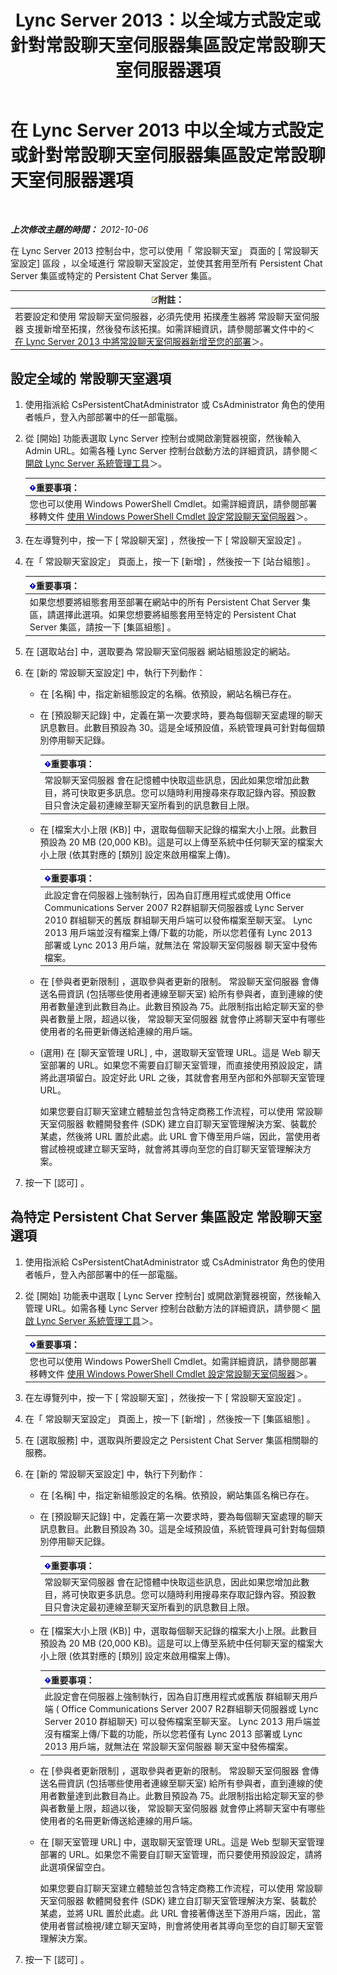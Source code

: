 ﻿---
title: Lync Server 2013：以全域方式設定或針對常設聊天室伺服器集區設定常設聊天室伺服器選項
TOCTitle: 以全域方式設定或針對常設聊天室伺服器集區設定常設聊天室伺服器選項
ms:assetid: 1e8d5245-cd58-4aad-9a1c-35b24189bc40
ms:mtpsurl: https://technet.microsoft.com/zh-tw/library/JJ204731(v=OCS.15)
ms:contentKeyID: 49290288
ms.date: 08/10/2015
mtps_version: v=OCS.15
ms.translationtype: HT
---

# 在 Lync Server 2013 中以全域方式設定或針對常設聊天室伺服器集區設定常設聊天室伺服器選項

 

_**上次修改主題的時間：** 2012-10-06_

在 Lync Server 2013 控制台中，您可以使用「 常設聊天室」 頁面的 \[ 常設聊天室設定\] 區段 ，以全域進行 常設聊天室設定，並使其套用至所有 Persistent Chat Server 集區或特定的 Persistent Chat Server 集區。

<table>
<thead>
<tr class="header">
<th><img src="images/Gg398811.note(OCS.15).gif" title="note" alt="note" />附註：</th>
</tr>
</thead>
<tbody>
<tr class="odd">
<td>若要設定和使用 常設聊天室伺服器，必須先使用 拓撲產生器將 常設聊天室伺服器 支援新增至拓撲，然後發布該拓撲。如需詳細資訊，請參閱部署文件中的＜ <a href="lync-server-2013-adding-persistent-chat-server-to-your-deployment.md">在 Lync Server 2013 中將常設聊天室伺服器新增至您的部署</a>＞。</td>
</tr>
</tbody>
</table>


## 設定全域的 常設聊天室選項

1.  使用指派給 CsPersistentChatAdministrator 或 CsAdministrator 角色的使用者帳戶，登入內部部署中的任一部電腦。

2.  從 \[開始\] 功能表選取 Lync Server 控制台或開啟瀏覽器視窗，然後輸入 Admin URL。如需各種 Lync Server 控制台啟動方法的詳細資訊，請參閱＜ [開啟 Lync Server 系統管理工具](lync-server-2013-open-lync-server-administrative-tools.md)＞。
    
    <table>
    <thead>
    <tr class="header">
    <th><img src="images/Gg412908.important(OCS.15).gif" title="important" alt="important" />重要事項：</th>
    </tr>
    </thead>
    <tbody>
    <tr class="odd">
    <td>您也可以使用 Windows PowerShell Cmdlet。如需詳細資訊，請參閱部署移轉文件 <a href="configuring-persistent-chat-server-by-using-windows-powershell-cmdlets.md">使用 Windows PowerShell Cmdlet 設定常設聊天室伺服器</a>＞。</td>
    </tr>
    </tbody>
    </table>


3.  在左導覽列中，按一下 \[ 常設聊天室\] ，然後按一下 \[ 常設聊天室設定\] 。

4.  在「 常設聊天室設定」 頁面上，按一下 \[新增\] ，然後按一下 \[站台組態\] 。
    
    <table>
    <thead>
    <tr class="header">
    <th><img src="images/Gg412908.important(OCS.15).gif" title="important" alt="important" />重要事項：</th>
    </tr>
    </thead>
    <tbody>
    <tr class="odd">
    <td>如果您想要將組態套用至部署在網站中的所有 Persistent Chat Server 集區，請選擇此選項。如果您想要將組態套用至特定的 Persistent Chat Server 集區，請按一下 [集區組態] 。</td>
    </tr>
    </tbody>
    </table>


5.  在 \[選取站台\] 中，選取要為 常設聊天室伺服器 網站組態設定的網站。

6.  在 \[新的 常設聊天室設定\] 中，執行下列動作：
    
      - 在 \[名稱\] 中，指定新組態設定的名稱。依預設，網站名稱已存在。
    
      - 在 \[預設聊天記錄\] 中，定義在第一次要求時，要為每個聊天室處理的聊天訊息數目。此數目預設為 30。這是全域預設值，系統管理員可針對每個類別停用聊天記錄。
        
        <table>
        <thead>
        <tr class="header">
        <th><img src="images/Gg412908.important(OCS.15).gif" title="important" alt="important" />重要事項：</th>
        </tr>
        </thead>
        <tbody>
        <tr class="odd">
        <td>常設聊天室伺服器 會在記憶體中快取這些訊息，因此如果您增加此數目，將可快取更多訊息。您可以隨時利用搜尋來存取記錄內容。預設數目只會決定最初連線至聊天室所看到的訊息數目上限。</td>
        </tr>
        </tbody>
        </table>
    
      - 在 \[檔案大小上限 (KB)\] 中，選取每個聊天記錄的檔案大小上限。此數目預設為 20 MB (20,000 KB)。這是可以上傳至系統中任何聊天室的檔案大小上限 (依其對應的 \[類別\] 設定來啟用檔案上傳)。
        
        <table>
        <thead>
        <tr class="header">
        <th><img src="images/Gg412908.important(OCS.15).gif" title="important" alt="important" />重要事項：</th>
        </tr>
        </thead>
        <tbody>
        <tr class="odd">
        <td>此設定會在伺服器上強制執行，因為自訂應用程式或使用 Office Communications Server 2007 R2群組聊天伺服器或 Lync Server 2010 群組聊天的舊版 群組聊天用戶端可以發佈檔案至聊天室。 Lync 2013 用戶端並沒有檔案上傳/下載的功能，所以您若僅有 Lync 2013 部署或 Lync 2013 用戶端，就無法在 常設聊天室伺服器 聊天室中發佈檔案。</td>
        </tr>
        </tbody>
        </table>
    
      - 在 \[參與者更新限制\] ，選取參與者更新的限制。 常設聊天室伺服器 會傳送名冊資訊 (包括哪些使用者連線至聊天室) 給所有參與者，直到連線的使用者數量達到此數目為止。此數目預設為 75。此限制指出給定聊天室的參與者數量上限，超過以後， 常設聊天室伺服器 就會停止將聊天室中有哪些使用者的名冊更新傳送給連線的用戶端。
    
      - (選用) 在 \[聊天室管理 URL\] , 中，選取聊天室管理 URL。這是 Web 聊天室部署的 URL。如果您不需要自訂聊天室管理，而直接使用預設設定，請將此選項留白。設定好此 URL 之後，其就會套用至內部和外部聊天室管理 URL。
        
        如果您要自訂聊天室建立體驗並包含特定商務工作流程，可以使用 常設聊天室伺服器 軟體開發套件 (SDK) 建立自訂聊天室管理解決方案、裝載於某處，然後將 URL 置於此處。此 URL 會下傳至用戶端，因此，當使用者嘗試檢視或建立聊天室時，就會將其導向至您的自訂聊天室管理解決方案。

7.  按一下 \[認可\] 。

## 為特定 Persistent Chat Server 集區設定 常設聊天室選項

1.  使用指派給 CsPersistentChatAdministrator 或 CsAdministrator 角色的使用者帳戶，登入內部部署中的任一部電腦。

2.  從 \[開始\] 功能表中選取 \[ Lync Server 控制台\] 或開啟瀏覽器視窗，然後輸入管理 URL。如需各種 Lync Server 控制台啟動方法的詳細資訊，請參閱＜ [開啟 Lync Server 系統管理工具](lync-server-2013-open-lync-server-administrative-tools.md)＞。
    
    <table>
    <thead>
    <tr class="header">
    <th><img src="images/Gg412908.important(OCS.15).gif" title="important" alt="important" />重要事項：</th>
    </tr>
    </thead>
    <tbody>
    <tr class="odd">
    <td>您也可以使用 Windows PowerShell Cmdlet。如需詳細資訊，請參閱部署移轉文件 <a href="configuring-persistent-chat-server-by-using-windows-powershell-cmdlets.md">使用 Windows PowerShell Cmdlet 設定常設聊天室伺服器</a>＞。</td>
    </tr>
    </tbody>
    </table>


3.  在左導覽列中，按一下 \[ 常設聊天室\] ，然後按一下 \[ 常設聊天室設定\] 。

4.  在「 常設聊天室設定」 頁面上，按一下 \[新增\] ，然後按一下 \[集區組態\] 。

5.  在 \[選取服務\] 中，選取與所要設定之 Persistent Chat Server 集區相關聯的服務。

6.  在 \[新的 常設聊天室設定\] 中，執行下列動作：
    
      - 在 \[名稱\] 中，指定新組態設定的名稱。依預設，網站集區名稱已存在。
    
      - 在 \[預設聊天記錄\] 中，定義在第一次要求時，要為每個聊天室處理的聊天訊息數目。此數目預設為 30。這是全域預設值，系統管理員可針對每個類別停用聊天記錄。
        
        <table>
        <thead>
        <tr class="header">
        <th><img src="images/Gg412908.important(OCS.15).gif" title="important" alt="important" />重要事項：</th>
        </tr>
        </thead>
        <tbody>
        <tr class="odd">
        <td>常設聊天室伺服器 會在記憶體中快取這些訊息，因此如果您增加此數目，將可快取更多訊息。您可以隨時利用搜尋來存取記錄內容。預設數目只會決定最初連線至聊天室所看到的訊息數目上限。</td>
        </tr>
        </tbody>
        </table>
    
      - 在 \[檔案大小上限 (KB)\] 中，選取每個聊天記錄的檔案大小上限。此數目預設為 20 MB (20,000 KB)。這是可以上傳至系統中任何聊天室的檔案大小上限 (依其對應的 \[類別\] 設定來啟用檔案上傳)。
        
        <table>
        <thead>
        <tr class="header">
        <th><img src="images/Gg412908.important(OCS.15).gif" title="important" alt="important" />重要事項：</th>
        </tr>
        </thead>
        <tbody>
        <tr class="odd">
        <td>此設定會在伺服器上強制執行，因為自訂應用程式或舊版 群組聊天用戶端 ( Office Communications Server 2007 R2群組聊天伺服器或 Lync Server 2010 群組聊天) 可以發佈檔案至聊天室。 Lync 2013 用戶端並沒有檔案上傳/下載的功能，所以您若僅有 Lync 2013 部署或 Lync 2013 用戶端，就無法在 常設聊天室伺服器 聊天室中發佈檔案。</td>
        </tr>
        </tbody>
        </table>
    
      - 在 \[參與者更新限制\] ，選取參與者更新的限制。 常設聊天室伺服器 會傳送名冊資訊 (包括哪些使用者連線至聊天室) 給所有參與者，直到連線的使用者數量達到此數目為止。此數目預設為 75。此限制指出給定聊天室的參與者數量上限，超過以後， 常設聊天室伺服器 就會停止將聊天室中有哪些使用者的名冊更新傳送給連線的用戶端。
    
      - 在 \[聊天室管理 URL\] 中，選取聊天室管理 URL。這是 Web 型聊天室管理部署的 URL。如果您不需要自訂聊天室管理，而只要使用預設設定，請將此選項保留空白。
        
        如果您要自訂聊天室建立體驗並包含特定商務工作流程，可以使用 常設聊天室伺服器 軟體開發套件 (SDK) 建立自訂聊天室管理解決方案、裝載於某處，並將 URL 置於此處。此 URL 會接著傳送至下游用戶端，因此，當使用者嘗試檢視/建立聊天室時，則會將使用者其導向至您的自訂聊天室管理解決方案。

7.  按一下 \[認可\] 。


